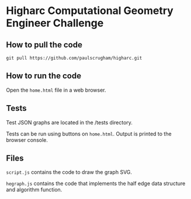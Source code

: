 # Higharc Computational Geometry Engineer Challenge

## How to pull the code

`git pull https://github.com/paulscrugham/higharc.git`

## How to run the code

Open the `home.html` file in a web browser.

## Tests

Test JSON graphs are located in the /tests directory.

Tests can be run using buttons on `home.html`. Output is printed to the browser console.

## Files

`script.js` contains the code to draw the graph SVG.

`hegraph.js` contains the code that implements the half edge data structure and algorithm function.
